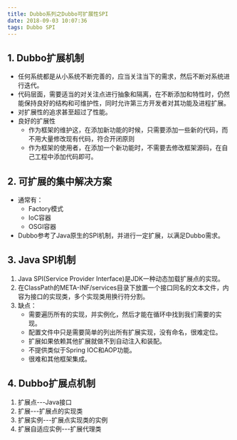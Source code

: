 ```yaml
---
title: Dubbo系列之Dubbo可扩展性SPI
date: 2018-09-03 10:07:36
tags: Dubbo SPI
---
```

## 1. Dubbo扩展机制 ##
- 任何系统都是从小系统不断完善的，应当关注当下的需求，然后不断对系统进行迭代。
- 代码层面，需要适当的对关注点进行抽象和隔离，在不断添加和特性时，仍然能保持良好的结构和可维护性，同时允许第三方开发者对其功能及进程扩展。
- 对扩展性的追求甚至超过了性能。
- 良好的扩展性
	- 作为框架的维护这，在添加新功能的时候，只需要添加一些新的代码，而不用大量修改现有代码，符合开闭原则
	- 作为框架的使用者，在添加一个新功能时，不需要去修改框架源码，在自己工程中添加代码即可。
## 2. 可扩展的集中解决方案 ##
- 通常有：
	- Factory模式
	- IoC容器
	- OSGI容器
- Dubbo参考了Java原生的SPI机制，并进行一定扩展，以满足Dubbo需求。
## 3. Java SPI机制 ##
1. Java SPI(Service Provider Interface)是JDK一种动态加载扩展点的实现。
2. 在ClassPath的META-INF/services目录下放置一个接口同名的文本文件，内容为接口的实现类，多个实现类用换行符分割。
3. 缺点：
 	- 需要遍历所有的实现，并实例化，然后才能在循环中找到我们需要的实现。
 	- 配置文件中只是需要简单的列出所有扩展实现，没有命名，很难定位。
 	- 扩展如果依赖其他扩展就做不到自动注入和装配。
 	- 不提供类似于Spring IOC和AOP功能。
 	- 很难和其他框架集成。
## 4. Dubbo扩展点机制 ##
1. 扩展点---Java接口
2. 扩展---扩展点的实现类
3. 扩展实例---扩展点实现类的实例
4. 扩展自适应实例---扩展代理类